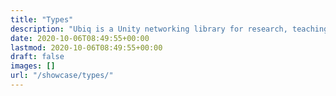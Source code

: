 ```yaml
---
title: "Types"
description: "Ubiq is a Unity networking library for research, teaching and development, maintained by the Virtual Environments and Computer Graphics group at UCL."
date: 2020-10-06T08:49:55+00:00
lastmod: 2020-10-06T08:49:55+00:00
draft: false
images: []
url: "/showcase/types/"
---
```

